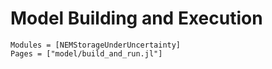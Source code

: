 # Model Building and Execution

```@autodocs
Modules = [NEMStorageUnderUncertainty]
Pages = ["model/build_and_run.jl"]
```